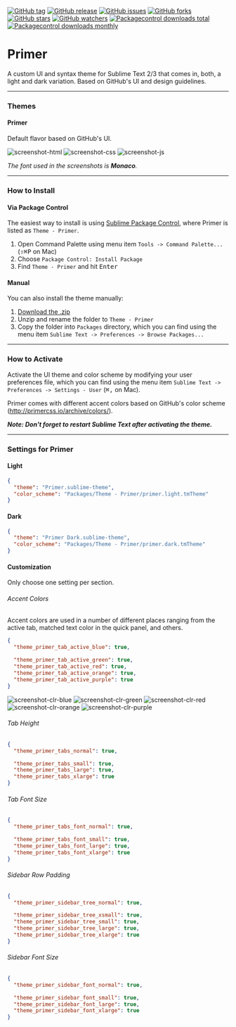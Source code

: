 [![GitHub tag](https://img.shields.io/github/tag/karelvuong/st-primer.svg?style=flat-square)](https://github.com/karelvuong/st-primer/releases/latest/)
[![GitHub release](https://img.shields.io/github/release/karelvuong/st-primer.svg?style=flat-square)](https://github.com/karelvuong/st-primer/releases/)
[![GitHub issues](https://img.shields.io/github/issues/karelvuong/st-primer.svg?style=flat-square)](https://github.com/karelvuong/st-primer/issues?utf8=✓&q=is%3Aissue+is%3Aopen)
[![GitHub forks](https://img.shields.io/github/forks/karelvuong/st-primer.svg?style=social&label=Fork)](https://github.com/karelvuong/st-primer/network/)
[![GitHub stars](https://img.shields.io/github/stars/karelvuong/st-primer.svg?style=social&label=Star)](https://github.com/karelvuong/st-primer/stargazers/)
[![GitHub watchers](https://img.shields.io/github/watchers/karelvuong/st-primer.svg?style=social&label=Watch)](https://github.com/karelvuong/st-primer/watchers/)
[![Packagecontrol downloads total](https://img.shields.io/packagecontrol/dt/Theme%20-%20Primer.svg?style=flat-square)](https://packagecontrol.io/packages/Theme%20-%20Primer)
[![Packagecontrol downloads monthly](https://img.shields.io/packagecontrol/dm/Theme%20-%20Primer.svg?style=flat-square)](https://packagecontrol.io/packages/Theme%20-%20Primer)

# Primer

A custom UI and syntax theme for Sublime Text 2/3 that comes in, both, a light and dark variation. Based on GitHub's UI and design guidelines.

***

### Themes

#### Primer

Default flavor based on GitHub's UI.

![screenshot-html](screenshots/html.jpg)
![screenshot-css](screenshots/css.jpg)
![screenshot-js](screenshots/js.jpg)

*The font used in the screenshots is __Monaco__.*

***

### How to Install

#### Via Package Control

The easiest way to install is using [Sublime Package Control](https://sublime.wbond.net), where Primer is listed as `Theme - Primer`.

1. Open Command Palette using menu item `Tools -> Command Palette...` (<kbd>⇧</kbd><kbd>⌘</kbd><kbd>P</kbd> on Mac)
2. Choose `Package Control: Install Package`
3. Find `Theme - Primer` and hit <kbd>Enter</kbd>

#### Manual

You can also install the theme manually:

1. [Download the .zip](https://github.com/karelvuong/st-primer/archive/master.zip)
2. Unzip and rename the folder to `Theme - Primer`
3. Copy the folder into `Packages` directory, which you can find using the menu item `Sublime Text -> Preferences -> Browse Packages...`

***

### How to Activate

Activate the UI theme and color scheme by modifying your user preferences file, which you can find using the menu item `Sublime Text -> Preferences -> Settings - User` (<kbd>⌘</kbd><kbd>,</kbd> on Mac).

Primer comes with different accent colors based on GitHub's color scheme (http://primercss.io/archive/colors/).

***Note: Don't forget to restart Sublime Text after activating the theme.***

***

### Settings for Primer

#### Light
```json
{
  "theme": "Primer.sublime-theme",
  "color_scheme": "Packages/Theme - Primer/primer.light.tmTheme"
}
```

#### Dark
```json
{
  "theme": "Primer Dark.sublime-theme",
  "color_scheme": "Packages/Theme - Primer/primer.dark.tmTheme"
}
```

#### Customization

Only choose one setting per section.

###### Accent Colors

Accent colors are used in a number of different places ranging from the active tab, matched text color in the quick panel, and others.

```json
{
  "theme_primer_tab_active_blue": true,

  "theme_primer_tab_active_green": true,
  "theme_primer_tab_active_red": true,
  "theme_primer_tab_active_orange": true,
  "theme_primer_tab_active_purple": true
}
```

![screenshot-clr-blue](screenshots/clr-blue.jpg)
![screenshot-clr-green](screenshots/clr-green.jpg)
![screenshot-clr-red](screenshots/clr-red.jpg)
![screenshot-clr-orange](screenshots/clr-orange.jpg)
![screenshot-clr-purple](screenshots/clr-purple.jpg)

###### Tab Height

```json
{
  "theme_primer_tabs_normal": true,

  "theme_primer_tabs_small": true,
  "theme_primer_tabs_large": true,
  "theme_primer_tabs_xlarge": true
}
```

###### Tab Font Size

```json
{
  "theme_primer_tabs_font_normal": true,

  "theme_primer_tabs_font_small": true,
  "theme_primer_tabs_font_large": true,
  "theme_primer_tabs_font_xlarge": true
}
```

###### Sidebar Row Padding

```json
{
  "theme_primer_sidebar_tree_normal": true,

  "theme_primer_sidebar_tree_xsmall": true,
  "theme_primer_sidebar_tree_small": true,
  "theme_primer_sidebar_tree_large": true,
  "theme_primer_sidebar_tree_xlarge": true
}
```

###### Sidebar Font Size
```json
{
  "theme_primer_sidebar_font_normal": true,

  "theme_primer_sidebar_font_small": true,
  "theme_primer_sidebar_font_large": true,
  "theme_primer_sidebar_font_xlarge": true
}
```
